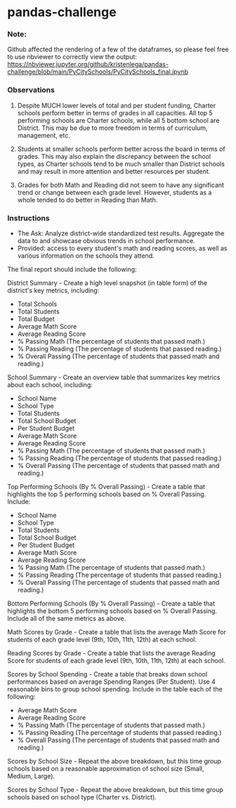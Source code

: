 # pandas-challenge

### Note:
Github affected the rendering of a few of the dataframes, so please feel free to use nbviewer to correctly view the output: https://nbviewer.jupyter.org/github/kristenlega/pandas-challenge/blob/main/PyCitySchools/PyCitySchools_final.ipynb


### Observations
1. Despite MUCH lower levels of total and per student funding, Charter schools perform better in terms of grades in all capacities. All top 5 performing schools are Charter schools, while all 5 bottom school are District. This may be due to more freedom in terms of curriculum, management, etc.

2. Students at smaller schools perform better across the board in terms of grades. This may also explain the discrepancy between the school types, as Charter schools tend to be much smaller than District schools and may result in more attention and better resources per student.

3. Grades for both Math and Reading did not seem to have any significant trend or change between each grade level. However, students as a whole tended to do better in Reading than Math.



### Instructions

- The Ask: Analyze district-wide standardized test results. Aggregate the data to and showcase obvious trends in school performance.
- Provided: access to every student's math and reading scores, as well as various information on the schools they attend.

The final report should include the following:

District Summary - Create a high level snapshot (in table form) of the district's key metrics, including:
- Total Schools
- Total Students
- Total Budget
- Average Math Score
- Average Reading Score
- % Passing Math (The percentage of students that passed math.)
- % Passing Reading (The percentage of students that passed reading.)
- % Overall Passing (The percentage of students that passed math and reading.)

School Summary - Create an overview table that summarizes key metrics about each school, including:
- School Name
- School Type
- Total Students
- Total School Budget
- Per Student Budget
- Average Math Score
- Average Reading Score
- % Passing Math (The percentage of students that passed math.)
- % Passing Reading (The percentage of students that passed reading.)
- % Overall Passing (The percentage of students that passed math and reading.)

Top Performing Schools (By % Overall Passing) - Create a table that highlights the top 5 performing schools based on % Overall Passing. Include:
- School Name
- School Type
- Total Students
- Total School Budget
- Per Student Budget
- Average Math Score
- Average Reading Score
- % Passing Math (The percentage of students that passed math.)
- % Passing Reading (The percentage of students that passed reading.)
- % Overall Passing (The percentage of students that passed math and reading.)


Bottom Performing Schools (By % Overall Passing) - Create a table that highlights the bottom 5 performing schools based on % Overall Passing. Include all of the same metrics as above.


Math Scores by Grade - Create a table that lists the average Math Score for students of each grade level (9th, 10th, 11th, 12th) at each school.


Reading Scores by Grade - Create a table that lists the average Reading Score for students of each grade level (9th, 10th, 11th, 12th) at each school.


Scores by School Spending - Create a table that breaks down school performances based on average Spending Ranges (Per Student). Use 4 reasonable bins to group school spending. Include in the table each of the following:
- Average Math Score
- Average Reading Score
- % Passing Math (The percentage of students that passed math.)
- % Passing Reading (The percentage of students that passed reading.)
- % Overall Passing (The percentage of students that passed math and reading.)

Scores by School Size - Repeat the above breakdown, but this time group schools based on a reasonable approximation of school size (Small, Medium, Large).

Scores by School Type - Repeat the above breakdown, but this time group schools based on school type (Charter vs. District).

